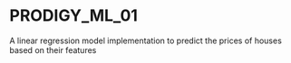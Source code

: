 # PRODIGY_ML_01
A linear regression model implementation to predict the prices of houses based on their features
